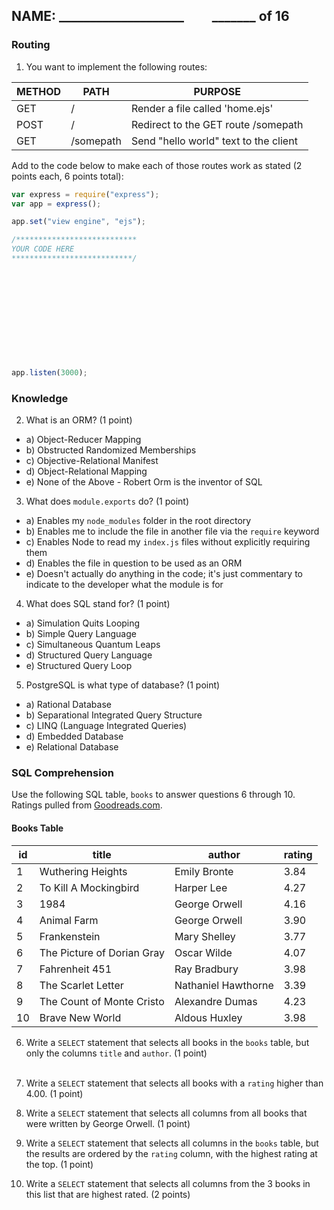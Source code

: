 ## NAME: ____________________ &nbsp; &nbsp; &nbsp; &nbsp; _______ of 16

### Routing

1. You want to implement the following routes:

| METHOD | PATH | PURPOSE |
| ------ | ---------------| --------------------------------- |
| GET | / | Render a file called 'home.ejs' |
| POST | / | Redirect to the GET route /somepath |
| GET | /somepath | Send "hello world" text to the client |

Add to the code below to make each of those routes work as stated (2 points each, 6 points total):

```javascript
var express = require("express");
var app = express();

app.set("view engine", "ejs");

/***************************
YOUR CODE HERE 
***************************/












app.listen(3000);
```

### Knowledge

2. What is an ORM? (1 point)

* a) Object-Reducer Mapping
* b) Obstructed Randomized Memberships
* c) Objective-Relational Manifest
* d) Object-Relational Mapping
* e) None of the Above - Robert Orm is the inventor of SQL

3. What does `module.exports` do? (1 point)

* a) Enables my `node_modules` folder in the root directory
* b) Enables me to include the file in another file via the `require` keyword
* c) Enables Node to read my `index.js` files without explicitly requiring them
* d) Enables the file in question to be used as an ORM
* e) Doesn't actually do anything in the code; it's just commentary to indicate to the developer what the module is for

4. What does SQL stand for? (1 point)

* a) Simulation Quits Looping
* b) Simple Query Language
* c) Simultaneous Quantum Leaps
* d) Structured Query Language
* e) Structured Query Loop

5. PostgreSQL is what type of database? (1 point)

* a) Rational Database
* b) Separational Integrated Query Structure
* c) LINQ (Language Integrated Queries)
* d) Embedded Database
* e) Relational Database


### SQL Comprehension

Use the following SQL table, `books` to answer questions 6 through 10. Ratings pulled from [Goodreads.com](https://www.goodreads.com/shelf/show/classics).

#### Books Table

| id | title | author | rating |
| -- | ------------------ | --------------------- | ----- |
| 1 | Wuthering Heights | Emily Bronte | 3.84 |
| 2 | To Kill A Mockingbird | Harper Lee | 4.27 |
| 3 | 1984 | George Orwell | 4.16 |
| 4 | Animal Farm | George Orwell | 3.90 |
| 5 | Frankenstein | Mary Shelley | 3.77 |
| 6 | The Picture of Dorian Gray | Oscar Wilde | 4.07 |
| 7 | Fahrenheit 451 | Ray Bradbury | 3.98 |
| 8 | The Scarlet Letter | Nathaniel Hawthorne | 3.39 |
| 9 | The Count of Monte Cristo | Alexandre Dumas | 4.23 |
| 10 | Brave New World | Aldous Huxley | 3.98 |




6. Write a `SELECT` statement that selects all books in the `books` table, but only the columns `title` and `author`. (1 point)
<br><br>


7. Write a `SELECT` statement that selects all books with a `rating` higher than 4.00. (1 point)



8. Write a `SELECT` statement that selects all columns from all books that were written by George Orwell. (1 point)



9. Write a `SELECT` statement that selects all columns in the `books` table, but the results are ordered by the `rating` column, with the highest rating at the top. (1 point)



10. Write a `SELECT` statement that selects all columns from the 3 books in this list that are highest rated. (2 points)
